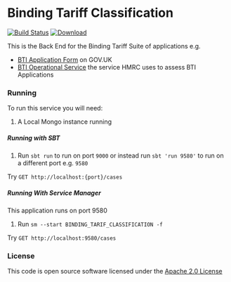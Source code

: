 # Binding Tariff Classification

[![Build Status](https://travis-ci.org/hmrc/binding-tariff-classification.svg)](https://travis-ci.org/hmrc/binding-tariff-classification) [ ![Download](https://api.bintray.com/packages/hmrc/releases/binding-tariff-classification/images/download.svg) ](https://bintray.com/hmrc/releases/binding-tariff-classification/_latestVersion)

This is the Back End for the Binding Tariff Suite of applications e.g.

- [BTI Application Form](https://github.com/hmrc/tariff-classification-frontend) on GOV.UK
- [BTI Operational Service](https://github.com/hmrc/binding-tariff-trader-frontend) the service HMRC uses to assess BTI Applications

### Running

To run this service you will need:

1) A Local Mongo instance running

##### Running with SBT

1) Run `sbt run` to run on port `9000` or instead run `sbt 'run 9580'` to run on a different port e.g. `9580`

Try `GET http://localhost:{port}/cases`

##### Running With Service Manager

This application runs on port 9580

1) Run `sm --start BINDING_TARIF_CLASSIFICATION -f`

Try `GET http://localhost:9580/cases`

### License

This code is open source software licensed under the [Apache 2.0 License]("http://www.apache.org/licenses/LICENSE-2.0.html")